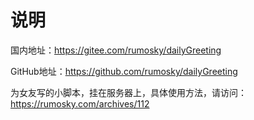 # 说明

国内地址：https://gitee.com/rumosky/dailyGreeting

GitHub地址：https://github.com/rumosky/dailyGreeting

为女友写的小脚本，挂在服务器上，具体使用方法，请访问：https://rumosky.com/archives/112
